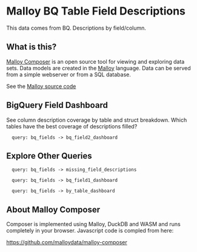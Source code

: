 # Malloy BQ Table Field Descriptions
This data comes from BQ. Descriptions by field/column.

## What is this?

[Malloy Composer](https://github.com/malloydata/malloy-composer) is an open source tool for viewing and exploring data sets.  Data models are created in the  [Malloy](https://github.com/looker-open-source/malloy/) language.  Data can be served from a simple webserver or from a SQL database.  

See the [Malloy source code](https://github.com/zachrenwick/malloy_test/) 


## BigQuery Field Dashboard

See column description coverage by table and struct breakdown. Which tables have the best coverage of descriptions filled?

<!-- malloy-query  
  name="Field Dashboard: See column description coverage by table and struct breakdown"
  model="bq_fields.malloy"
-->
```malloy
  query: bq_fields -> bq_field2_dashboard
```

## Explore Other Queries

<!-- malloy-query  
  name="Query one"
  model="bq_fields.malloy"
-->
```malloy
  query: bq_fields -> missing_field_descriptions
```

<!-- malloy-query  
  name="Field Dashboard Two"
  model="bq_fields.malloy"
-->
```malloy
  query: bq_fields -> bq_field1_dashboard
```

<!-- malloy-query  
  name="By Table Dashboard"
  model="bq_fields.malloy"
-->
```malloy
  query: bq_fields -> by_table_dashboard
```

## About Malloy Composer
Composer is implemented using Malloy, DuckDB and WASM and runs completely
in your browser.  Javascript code is compled from here:

  https://github.com/malloydata/malloy-composer